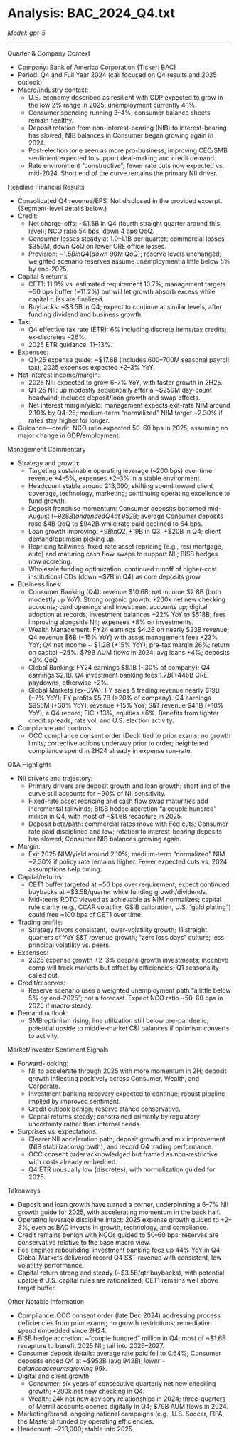 # Analysis: BAC_2024_Q4.txt

*Model: gpt-5*

---

Quarter & Company Context
- Company: Bank of America Corporation (Ticker: BAC)
- Period: Q4 and Full Year 2024 (call focused on Q4 results and 2025 outlook)
- Macro/industry context:
  - U.S. economy described as resilient with GDP expected to grow in the low 2% range in 2025; unemployment currently 4.1%.
  - Consumer spending running 3–4%; consumer balance sheets remain healthy.
  - Deposit rotation from non-interest-bearing (NIB) to interest-bearing has slowed; NIB balances in Consumer began growing again in 2024.
  - Post-election tone seen as more pro-business; improving CEO/SMB sentiment expected to support deal-making and credit demand.
  - Rate environment “constructive”; fewer rate cuts now expected vs. mid-2024. Short end of the curve remains the primary NII driver.

Headline Financial Results
- Consolidated Q4 revenue/EPS: Not disclosed in the provided excerpt. (Segment-level details below.)
- Credit:
  - Net charge-offs: ~$1.5B in Q4 (fourth straight quarter around this level); NCO ratio 54 bps, down 4 bps QoQ.
  - Consumer losses steady at $1.0–$1.1B per quarter; commercial losses $359M, down QoQ on lower CRE office losses.
  - Provision: ~$1.5B in Q4 (down ~$90M QoQ); reserve levels unchanged; weighted scenario reserves assume unemployment a little below 5% by end-2025.
- Capital & returns:
  - CET1: 11.9% vs. estimated requirement 10.7%; management targets ~50 bps buffer (~11.2%) but will let growth absorb excess while capital rules are finalized.
  - Buybacks: ~$3.5B in Q4; expect to continue at similar levels, after funding dividend and business growth.
- Tax:
  - Q4 effective tax rate (ETR): 6% including discrete items/tax credits; ex-discretes ~26%.
  - 2025 ETR guidance: 11–13%.
- Expenses:
  - Q1-25 expense guide: ~$17.6B (includes $600–$700M seasonal payroll tax); 2025 expenses expected +2–3% YoY.
- Net interest income/margin:
  - 2025 NII: expected to grow 6–7% YoY, with faster growth in 2H25.
  - Q1-25 NII: up modestly sequentially after a ~$250M day-count headwind; includes deposit/loan growth and swap effects.
  - Net interest margin/yield: management expects exit-rate NIM around 2.10% by Q4-25; medium-term “normalized” NIM target ~2.30% if rates stay higher for longer.
- Guidance—credit: NCO ratio expected 50–60 bps in 2025, assuming no major change in GDP/employment.

Management Commentary
- Strategy and growth:
  - Targeting sustainable operating leverage (~200 bps) over time: revenue +4–5%, expenses +2–3% in a stable environment.
  - Headcount stable around 213,000; shifting spend toward client coverage, technology, marketing; continuing operating excellence to fund growth.
  - Deposit franchise momentum: Consumer deposits bottomed mid-August (~$928B) and ended Q4 at ~$952B; average Consumer deposits rose $4B QoQ to $942B while rate paid declined to 64 bps.
  - Loan growth improving: +$9B in Q2, +$19B in Q3, +$20B in Q4; client demand/optimism picking up.
  - Repricing tailwinds: fixed-rate asset repricing (e.g., resi mortgage, auto) and maturing cash flow swaps to support NII; BISB hedges now accreting.
  - Wholesale funding optimization: continued runoff of higher-cost institutional CDs (down ~$7B in Q4) as core deposits grow.
- Business lines:
  - Consumer Banking (Q4): revenue $10.6B; net income $2.8B (both modestly up YoY). Strong organic growth: +200k net new checking accounts; card openings and investment accounts up; digital adoption at records; investment balances +22% YoY to $518B; fees improving alongside NII; expenses +8% on investments.
  - Wealth Management: FY24 earnings $4.2B on nearly $23B revenue; Q4 revenue $6B (+15% YoY) with asset management fees +23% YoY; Q4 net income ~ $1.2B (+15% YoY); pre-tax margin 26%; return on capital ~25%. $79B AUM flows in 2024; avg loans +4%; deposits +2% QoQ.
  - Global Banking: FY24 earnings $8.1B (~30% of company); Q4 earnings $2.1B. Q4 investment banking fees $1.7B (+44% YoY) led by M&A, plus strength in LevFin and ECM; #3 fee rank maintained. Efficiency remains sub-50%. Deposits +10% YoY (record), including +10% international; loans flat YoY due to FX and ~$6B CRE paydowns, otherwise +2%.
  - Global Markets (ex-DVA): FY sales & trading revenue nearly $19B (+7% YoY); FY profits $5.7B (>20% of company). Q4 earnings $955M (+30% YoY); revenue +15% YoY; S&T revenue $4.1B (+10% YoY), a Q4 record; FIC +13%, equities +6%. Benefits from tighter credit spreads, rate vol, and U.S. election activity.
- Compliance and controls:
  - OCC compliance consent order (Dec): tied to prior exams; no growth limits; corrective actions underway prior to order; heightened compliance spend in 2H24 already in expense run-rate.

Q&A Highlights
- NII drivers and trajectory:
  - Primary drivers are deposit growth and loan growth; short end of the curve still accounts for ~90% of NII sensitivity.
  - Fixed-rate asset repricing and cash flow swap maturities add incremental tailwinds; BISB hedge accretion “a couple hundred” million in Q4, with most of ~$1.6B recapture in 2025.
  - Deposit beta/path: commercial rates move with Fed cuts; Consumer rate paid disciplined and low; rotation to interest-bearing deposits has slowed; Consumer NIB balances growing again.
- Margin:
  - Exit 2025 NIM/yield around 2.10%; medium-term “normalized” NIM ~2.30% if policy rate remains higher. Fewer expected cuts vs. 2024 assumptions help timing.
- Capital/returns:
  - CET1 buffer targeted at ~50 bps over requirement; expect continued buybacks at ~$3.5B/quarter while funding growth/dividends.
  - Mid-teens ROTC viewed as achievable as NIM normalizes; capital rule clarity (e.g., CCAR volatility, GSIB calibration, U.S. “gold plating”) could free ~100 bps of CET1 over time.
- Trading profile:
  - Strategy favors consistent, lower-volatility growth; 11 straight quarters of YoY S&T revenue growth; “zero loss days” culture; less principal volatility vs. peers.
- Expenses:
  - 2025 expense growth +2–3% despite growth investments; incentive comp will track markets but offset by efficiencies; Q1 seasonality called out.
- Credit/reserves:
  - Reserve scenario uses a weighted unemployment path “a little below 5% by end-2025”; not a forecast. Expect NCO ratio ~50–60 bps in 2025 if macro steady.
- Demand outlook:
  - SMB optimism rising; line utilization still below pre-pandemic; potential upside to middle-market C&I balances if optimism converts to activity.

Market/Investor Sentiment Signals
- Forward-looking:
  - NII to accelerate through 2025 with more momentum in 2H; deposit growth inflecting positively across Consumer, Wealth, and Corporate.
  - Investment banking recovery expected to continue; robust pipeline implied by improved sentiment.
  - Credit outlook benign; reserve stance conservative.
  - Capital returns steady; constrained primarily by regulatory uncertainty rather than internal needs.
- Surprises vs. expectations:
  - Clearer NII acceleration path, deposit growth and mix improvement (NIB stabilization/growth), and record Q4 trading performance.
  - OCC consent order acknowledged but framed as non-restrictive with costs already embedded.
  - Q4 ETR unusually low (discretes), with normalization guided for 2025.

Takeaways
- Deposit and loan growth have turned a corner, underpinning a 6–7% NII growth guide for 2025, with accelerating momentum in the back half.
- Operating leverage discipline intact: 2025 expense growth guided to +2–3%, even as BAC invests in growth, technology, and compliance.
- Credit remains benign with NCOs guided to 50–60 bps; reserves are conservative relative to the base macro view.
- Fee engines rebounding: investment banking fees up 44% YoY in Q4; Global Markets delivered record Q4 S&T revenue with consistent, low-volatility performance.
- Capital return strong and steady (~$3.5B/qtr buybacks), with potential upside if U.S. capital rules are rationalized; CET1 remains well above target buffer.

Other Notable Information
- Compliance: OCC consent order (late Dec 2024) addressing process deficiencies from prior exams; no growth restrictions; remediation spend embedded since 2H24.
- BISB hedge accretion: ~“couple hundred” million in Q4; most of ~$1.6B recapture to benefit 2025 NII; tail into 2026–2027.
- Consumer deposit details: average rate paid fell to 0.64%; Consumer deposits ended Q4 at ~$952B (avg $942B); lower-balance accounts growing ~9% YoY; average checking balance stabilized around ~$9k.
- Digital and client growth:
  - Consumer: six years of consecutive quarterly net new checking growth; +200k net new checking in Q4.
  - Wealth: 24k net new advisory relationships in 2024; three-quarters of Merrill accounts opened digitally in Q4; $79B AUM flows in 2024.
- Marketing/brand: ongoing national campaigns (e.g., U.S. Soccer, FIFA, the Masters) funded by operating efficiencies.
- Headcount: ~213,000; stable into 2025.